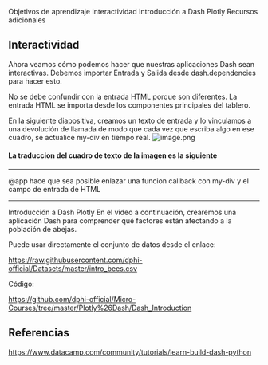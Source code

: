 Objetivos de aprendizaje
Interactividad
Introducción a Dash Plotly
Recursos adicionales

## Interactividad
Ahora veamos cómo podemos hacer que nuestras aplicaciones Dash sean interactivas. Debemos importar Entrada y Salida desde dash.dependencies para hacer esto.

No se debe confundir con la entrada HTML porque son diferentes. La entrada HTML se importa desde los componentes principales del tablero.

En la siguiente diapositiva, creamos un texto de entrada y lo vinculamos a una devolución de llamada de modo que cada vez que escriba algo en ese cuadro, se actualice my-div en tiempo real.
![image.png](https://dphi-live.s3.amazonaws.com/media_uploads/image_e06f662d47d34c208ecb166278269b53.png)

#### La traduccion del cuadro de texto de la imagen es la siguiente
---
@app hace que sea posible enlazar una funcion callback con my-div y el campo de entrada de HTML

---

Introducción a Dash Plotly
En el video a continuación, crearemos una aplicación Dash para comprender qué factores están afectando a la población de abejas.

Puede usar directamente el conjunto de datos desde el enlace:

https://raw.githubusercontent.com/dphi-official/Datasets/master/intro_bees.csv

Código:

https://github.com/dphi-official/Micro-Courses/tree/master/Plotly%26Dash/Dash_Introduction

## Referencias 
https://www.datacamp.com/community/tutorials/learn-build-dash-python
